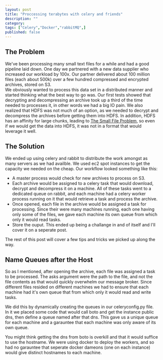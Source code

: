 ```yaml
---
layout: post
title: "Proccessing terabytes with celery and friends"
description: ""
category: 
tags: ["Celery","Docker","rabbitMQ",]
published: false
---
```


The Problem
-----------
We've been processing many small text files for a while and had a good pipeline laid down. One day we partnered with a new data supplier who increased our workload by 100x. Our partner delivered about 100 million files (each about 500k) over a few hundred compressed and encrypted archives, stored on S3.   
We obviously wanted to process this data set in a distributed manner and started thinking what the best way to go was. Our first tests showed that decrypting and decompressing an archive took up a third of the time needed to processes it, in other words we had a big IO pain. We also realized that HDFS was not much of an option, as we needed to decrypt and decompress the archives before getting them into HDFS. In addition, HDFS has an affinity for large chunks, leading to [The Small File Problem](http://blog.cloudera.com/blog/2009/02/the-small-files-problem/), so even if we would get the data into HDFS, it was not in a format that would leverage it well. 

The Solution
------------
We ended up using celery and rabbit to distribute the work amongst as many servers as we had availble. We used ec2 spot instances to get the capacity we needed on the cheap.  Our workflow looked something like this:

* A master process would check for new archives to process on S3. 
* Each archive would be assigned to a celery task that would download, decrypt and decompress it on a machine. All of these tasks went to a dedicated queue on rabbit, and each machine had a celery worker process running on it that would retrieve a task and process the archive. 
* Once opened, each file in the archive would be assigned a task for processing. Since their were many machines running, each one having only some of the files, we gave each machine its own queue from which only it would read tasks. 
* Store the ouput. This ended up being a challange in and of itself and I'll cover it on a seperate post.

The rest of this post will cover a few tips and tricks we picked up along the way.


Name Queues after the Host
--------------------------

So as I mentioned, after opening the archive, each file was assigned a task to be processed. The asks argument were the path to the file, and not the file contents as that would quickly overwhelm our message broker. Since different files resided on different machines we had to ensure that each machine had it's own queue that from which only it would read and write tasks. 

We did this by dynamically creating the queues in our celeryconfig.py file. In it we placed some code that would call boto and get the instance public dns, then define a queue named after that dns. This gave us a unique queue for each machine and a garauntee that each machine was only aware of its own queue. 

You might think getting the dns from boto is overkill and that it would suffice to use the hostname. We were using docker to deploy the workers, and so had no garauntee that seperate docker dameons (one on each instance) would give distinct hostnames to each machine.


